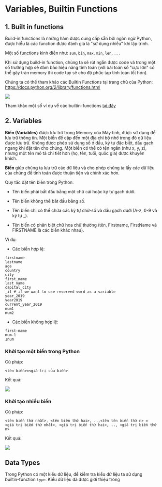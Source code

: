 # Variables, Builtin Functions

## 1. Built in functions

Build-in functions là những hàm được cung cấp sẵn bởi ngôn ngữ Python, được hiểu là các function được đánh giá là "sử dụng nhiều" khi lập trình.

Một số functions kinh điển như: `sum`, `bin`, `max`, `min`, `len`, `...`

Khi sử dụng build-in function, chúng ta sẽ rút ngắn được code và trong một số trường hợp sẽ đảm bảo hiệu năng tính toán (với bài toán số "cực lớn" có thể gây tràn memory thì code tay sẽ cho độ phức tạp tính toán tốt hơn).

Chúng ta có thể tham khảo các Builtin Functions tại trang chủ của Python: https://docs.python.org/2/library/functions.html

<img src="https://imgur.com/O2vlZeE.png">

Tham khảo một số ví dụ về các builtin-functions [tại đây](https://codelearn.io/sharing/build-in-functions-trong-python)

## 2. Variables

**Biến (Variables)** được lưu trữ trong Memory của Máy tính, được sử dụng để lưu trữ thông tin. Một biến đề cập đến một địa chỉ bộ nhớ trong đó dữ liệu được lưu trữ. Không được phép sử dụng số ở đầu, ký tự đặc biệt, dấu gạch ngang khi đặt tên cho chúng. Một biến có thể có tên ngắn (như x, y, z), nhưng một tên mô tả chi tiết hơn (họ, tên, tuổi, quốc gia) được khuyến khích.

**Biến** giúp chúng ta lưu trữ các dữ liệu và cho phép chúng ta lấy các dữ liệu của chúng để tính toán được thuận tiện và chính xác hơn.

Quy tắc đặt tên biến trong Python:

- Tên biến phải bắt đầu bằng một chữ cái hoặc ký tự gạch dưới.

- Tên biến không thể bắt đầu bằng số.

- Tên biến chỉ có thể chứa các ký tự chữ-số và dấu gạch dưới (A-z, 0-9 và ký tự _).

- Tên biến có phân biệt chữ hoa chữ thường (tên, Firstname, FirstName và FIRSTNAME là các biến khác nhau).

Ví dụ:

- Các biến hợp lệ:

```
firstname
lastname
age
country
city
first_name
last_name
capital_city
_if # if we want to use reserved word as a variable
year_2019
year2019
current_year_2019
num1
num2
```

- Các biến không hợp lệ:

```
first-name
num-1
1num
```

### Khởi tạo một biến trong Python

Cú pháp:

`<tên biến>=<giá trị của biến>`

Kết quả:

<img src="https://imgur.com/TATLp74.png">

### Khởi tạo nhiều biến

Cú pháp:

`<tên biến thứ nhất>, <tên biến thứ hai>, ..,<tên tên biến thứ n> = <giá trị biến thứ nhất>, <giá trị biến thứ hai>, .., <giá trị biến thứ n>`

Kết quả:

<img src="https://imgur.com/fYTkZpU.png">

## Data Types

Trong Python có một kiểu dữ liệu, để kiểm tra kiểu dữ liệu ta sử dụng builtin-function `type`. Kiểu dữ liệu đã được giới thiệu trong 